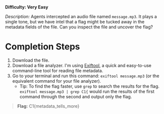 **Difficulty: Very Easy**

_Description:_ Agents intercepted an audio file named `message.mp3`. It plays a single tone, but we have intel that a flag might be tucked away in the metadata fields of the file. Can you inspect the file and uncover the flag?

# Completion Steps
1. Download the file.
2. Download a file analyzer. I'm using [Exiftool](https://exiftool.org/), a quick and easy-to-use command-line tool for reading file metadata.
3. Go to your terminal and run this command: `exiftool message.mp3` (or the equivalent command for your file analyzer).
   - Tip: To find the flag faster, use `grep` to search the results for the flag. `exiftool message.mp3 | grep C1{` would run the results of the first command through the second and output only the flag.

> **Flag:** C1{metadata_tells_more}
